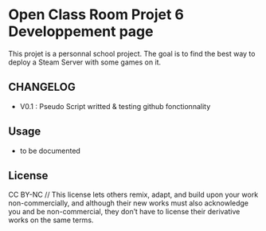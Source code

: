 # Open Class Room Projet 6 Developpement page

This projet is a personnal school project. The goal is to find the best way to deploy a Steam Server with some games on it.

## CHANGELOG

*   V0.1 : Pseudo Script writted & testing github fonctionnality

## Usage

* to be documented


## License

CC BY-NC //
This license lets others remix, adapt, and build upon your work non-commercially, and although their new works must also acknowledge you and be non-commercial, they don’t have to license their derivative works on the same terms.
